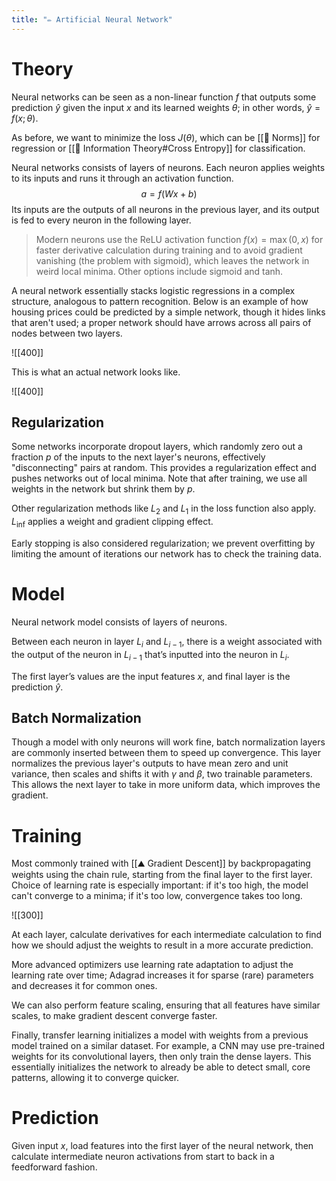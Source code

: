 ```yaml
---
title: "✏️ Artificial Neural Network"
---
```

# Theory
Neural networks can be seen as a non-linear function $f$ that outputs some prediction $\hat{y}$ given the input $x$ and its learned weights $\theta$; in other words, $\hat{y} = f(x ; \theta)$.

As before, we want to minimize the loss $J(\theta)$, which can be [[📌 Norms]] for regression or [[🧮 Information Theory#Cross Entropy]] for classification.

Neural networks consists of layers of neurons. Each neuron applies weights to its inputs and runs it through an activation function. $$a = f(Wx + b)$$Its inputs are the outputs of all neurons in the previous layer, and its output is fed to every neuron in the following layer.

>Modern neurons use the ReLU activation function $f(x) = \max(0, x)$ for faster derivative calculation during training and to avoid gradient vanishing (the problem with sigmoid), which leaves the network in weird local minima. Other options include sigmoid and tanh.

A neural network essentially stacks logistic regressions in a complex structure, analogous to pattern recognition. Below is an example of how housing prices could be predicted by a simple network, though it hides links that aren't used; a proper network should have arrows across all pairs of nodes between two layers.

![[400]]

This is what an actual network looks like.

![[400]]

## Regularization
Some networks incorporate dropout layers, which randomly zero out a fraction $p$ of the inputs to the next layer's neurons, effectively "disconnecting" pairs at random. This provides a regularization effect and pushes networks out of local minima. Note that after training, we use all weights in the network but shrink them by $p$.

Other regularization methods like $L_2$ and $L_1$ in the loss function also apply. $L_{\inf}$ applies a weight and gradient clipping effect.

Early stopping is also considered regularization; we prevent overfitting by limiting the amount of iterations our network has to check the training data.

# Model
Neural network model consists of layers of neurons.

Between each neuron in layer $L_i$ and $L_{i-1}$, there is a weight associated with the output of the neuron in $L_{i-1}$ that’s inputted into the neuron in $L_i$.

The first layer’s values are the input features $x$, and final layer is the prediction $\hat{y}$.

## Batch Normalization
Though a model with only neurons will work fine, batch normalization layers are commonly inserted between them to speed up convergence. This layer normalizes the previous layer's outputs to have mean zero and unit variance, then scales and shifts it with $\gamma$ and $\beta$, two trainable parameters. This allows the next layer to take in more uniform data, which improves the gradient.

# Training
Most commonly trained with [[⛰️ Gradient Descent]] by backpropagating weights using the chain rule, starting from the final layer to the first layer. Choice of learning rate is especially important: if it's too high, the model can't converge to a minima; if it's too low, convergence takes too long. 

![[300]]

At each layer, calculate derivatives for each intermediate calculation to find how we should adjust the weights to result in a more accurate prediction.

More advanced optimizers use learning rate adaptation to adjust the learning rate over time; Adagrad increases it for sparse (rare) parameters and decreases it for common ones.

We can also perform feature scaling, ensuring that all features have similar scales, to make gradient descent converge faster.

Finally, transfer learning initializes a model with weights from a previous model trained on a similar dataset. For example, a CNN may use pre-trained weights for its convolutional layers, then only train the dense layers. This essentially initializes the network to already be able to detect small, core patterns, allowing it to converge quicker.

# Prediction
Given input $x$, load features into the first layer of the neural network, then calculate intermediate neuron activations from start to back in a feedforward fashion.